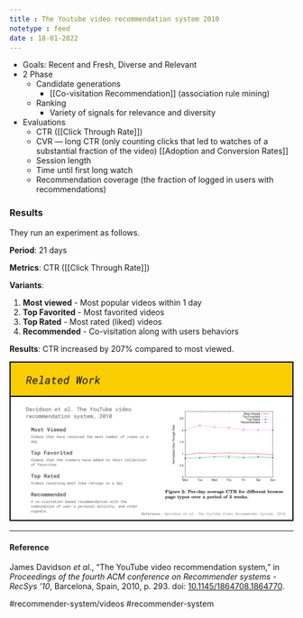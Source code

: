 ```yaml
---
title : The Youtube video recommendation system 2010
notetype : feed
date : 18-01-2022
---
```




- Goals: Recent and Fresh, Diverse and Relevant
- 2 Phase
	- Candidate generations
		- [[Co-visitation Recommendation]] (association rule mining)
	- Ranking
		- Variety of signals for relevance and diversity
- Evaluations
	- CTR ([[Click Through Rate]])
	- CVR — long CTR (only counting clicks that led to watches of a substantial fraction of the video) [[Adoption and Conversion Rates]]
	- Session length
	- Time until first long watch
	- Recommendation coverage (the fraction of logged in users with recommendations)

### Results

They run an experiment as follows.

**Period**: 21 days

**Metrics**: CTR ([[Click Through Rate]])

**Variants**:

1. **Most viewed** - Most popular videos within 1 day
2. **Top Favorited** - Most favorited videos
3. **Top Rated** - Most rated (liked) videos
4. **Recommended** - Co-visitation along with users behaviors

**Results**: CTR increased by 207% compared to most viewed.


![Covisitation6](/assets/img/co-visitation-06.jpeg)


---

#### Reference

James Davidson _et al._, “The YouTube video recommendation system,” in _Proceedings of the fourth ACM conference on Recommender systems - RecSys ’10_, Barcelona, Spain, 2010, p. 293. doi: [10.1145/1864708.1864770](https://doi.org/10.1145/1864708.1864770).


#recommender-system/videos  #recommender-system